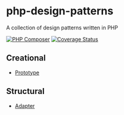 # php-design-patterns
A collection of design patterns written in PHP

[![PHP Composer](https://github.com/fabiothiroki/php-design-patterns/actions/workflows/php.yaml/badge.svg)](https://github.com/fabiothiroki/php-design-patterns/actions/workflows/php.yaml) [![Coverage Status](https://coveralls.io/repos/github/fabiothiroki/php-design-patterns/badge.svg?branch=main)](https://coveralls.io/github/fabiothiroki/php-design-patterns?branch=main)

## Creational
- [Prototype](app/creational/prototype)

## Structural
- [Adapter](app/structural/adapter)